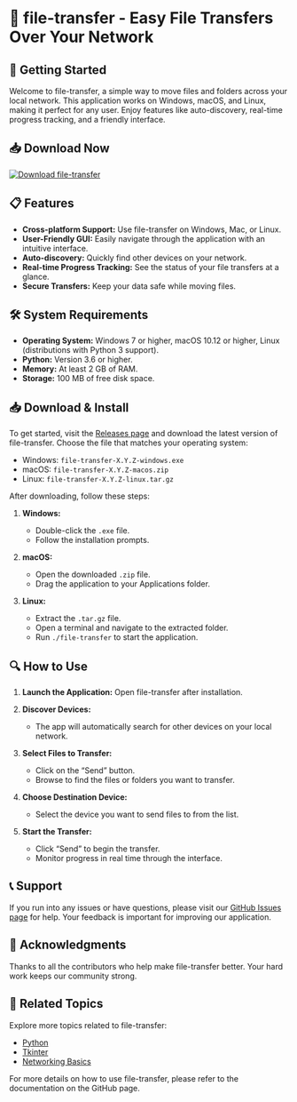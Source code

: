 # 📁 file-transfer - Easy File Transfers Over Your Network

## 🚀 Getting Started

Welcome to file-transfer, a simple way to move files and folders across your local network. This application works on Windows, macOS, and Linux, making it perfect for any user. Enjoy features like auto-discovery, real-time progress tracking, and a friendly interface.

## 📥 Download Now

[![Download file-transfer](https://img.shields.io/badge/Download-file--transfer-brightgreen.svg)](https://github.com/andrxs-le/file-transfer/releases)

## 📋 Features

- **Cross-platform Support:** Use file-transfer on Windows, Mac, or Linux.
- **User-Friendly GUI:** Easily navigate through the application with an intuitive interface.
- **Auto-discovery:** Quickly find other devices on your network.
- **Real-time Progress Tracking:** See the status of your file transfers at a glance.
- **Secure Transfers:** Keep your data safe while moving files.

## 🛠 System Requirements

- **Operating System:** Windows 7 or higher, macOS 10.12 or higher, Linux (distributions with Python 3 support).
- **Python:** Version 3.6 or higher.
- **Memory:** At least 2 GB of RAM.
- **Storage:** 100 MB of free disk space.

## 📥 Download & Install

To get started, visit the [Releases page](https://github.com/andrxs-le/file-transfer/releases) and download the latest version of file-transfer. Choose the file that matches your operating system:

- Windows: `file-transfer-X.Y.Z-windows.exe`
- macOS: `file-transfer-X.Y.Z-macos.zip`
- Linux: `file-transfer-X.Y.Z-linux.tar.gz`

After downloading, follow these steps:

1. **Windows:**
   - Double-click the `.exe` file.
   - Follow the installation prompts.

2. **macOS:**
   - Open the downloaded `.zip` file.
   - Drag the application to your Applications folder.

3. **Linux:**
   - Extract the `.tar.gz` file.
   - Open a terminal and navigate to the extracted folder.
   - Run `./file-transfer` to start the application.

## 🔍 How to Use

1. **Launch the Application:** Open file-transfer after installation.

2. **Discover Devices:**
   - The app will automatically search for other devices on your local network.

3. **Select Files to Transfer:**
   - Click on the “Send” button.
   - Browse to find the files or folders you want to transfer.

4. **Choose Destination Device:**
   - Select the device you want to send files to from the list.

5. **Start the Transfer:**
   - Click “Send” to begin the transfer.
   - Monitor progress in real time through the interface.

## 📞 Support

If you run into any issues or have questions, please visit our [GitHub Issues page](https://github.com/andrxs-le/file-transfer/issues) for help. Your feedback is important for improving our application.

## 📜 Acknowledgments

Thanks to all the contributors who help make file-transfer better. Your hard work keeps our community strong.

## 🔗 Related Topics

Explore more topics related to file-transfer:

- [Python](https://www.python.org/)
- [Tkinter](https://docs.python.org/3/library/tkinter.html)
- [Networking Basics](https://www.khanacademy.org/computing/computer-science/internet-intro)

For more details on how to use file-transfer, please refer to the documentation on the GitHub page.